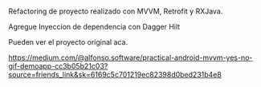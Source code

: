 #
Refactoring de proyecto realizado con MVVM, Retrofit y RXJava.

Agregue Inyeccion de dependencia con Dagger Hilt

Pueden ver el proyecto original aca.

https://medium.com/@alfonso.software/practical-android-mvvm-yes-no-gif-demoapp-cc3b05b21c03?source=friends_link&sk=6169c5c701219ec82398d0bed231b4e8


